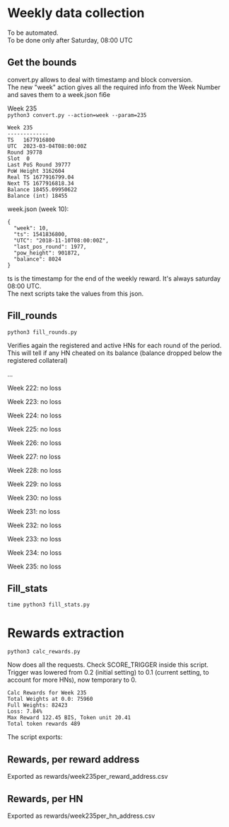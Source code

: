 # Weekly data collection

To be automated.  
To be done only after Saturday, 08:00 UTC


## Get the bounds

convert.py allows to deal with timestamp and block conversion.  
The new "week" action gives all the required info from the Week Number and saves them to a week.json fi6e

Week 235  
`python3 convert.py --action=week --param=235`

```
Week 235
-------------
TS   1677916800
UTC  2023-03-04T08:00:00Z
Round 39778
Slot  0
Last PoS Round 39777
PoW Height 3162604
Real TS 1677916799.04
Next TS 1677916818.34
Balance 18455.09950622
Balance (int) 18455

```

week.json (week 10):
```
{
  "week": 10,
  "ts": 1541836800,
  "UTC": "2018-11-10T08:00:00Z",
  "last_pos_round": 1977,
  "pow_height": 901872,
  "balance": 8024
}
```
 
ts is the timestamp for the end of the weekly reward. It's always saturday 08:00 UTC.  
The next scripts take the values from this json.

## Fill_rounds

`python3 fill_rounds.py`  

Verifies again the registered and active HNs for each round of the period.   
This will tell if any HN cheated on its balance (balance dropped below the registered collateral)

...

Week 222:  no loss  

Week 223:  no loss  

Week 224:  no loss  

Week 225:  no loss  

Week 226:  no loss  

Week 227:  no loss  

Week 228:  no loss  

Week 229:  no loss  

Week 230:  no loss  

Week 231:  no loss  

Week 232:  no loss  

Week 233:  no loss  

Week 234:  no loss  

Week 235:  no loss  


## Fill_stats

`time python3 fill_stats.py`  

# Rewards extraction

`python3 calc_rewards.py`

Now does all the requests. Check SCORE_TRIGGER inside this script.  
Trigger was lowered from 0.2 (initial setting) to 0.1 (current setting, to account for more HNs), now temporary to 0.

```
Calc Rewards for Week 235
Total Weights at 0.0: 75960
Full Weights: 82423
Loss: 7.84%
Max Reward 122.45 BIS, Token unit 20.41
Total token rewards 489

```

The script exports:
 
## Rewards, per reward address  
Exported as rewards/week235per_reward_address.csv

## Rewards, per HN
Exported as rewards/week235per_hn_address.csv
